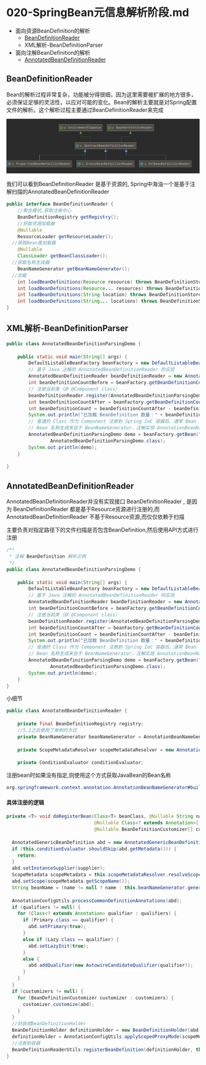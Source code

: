 # 020-SpringBean元信息解析阶段.md

- 面向资源BeanDefinition的解析
  - [BeanDefinitionReader](#BeanDefinitionReader)
  - XML解析-BeanDefinitionParser
- 面向注解BeanDefinition的解析
  - [AnnotatedBeanDefinitionReader](#AnnotatedBeanDefinitionReader)

## BeanDefinitionReader

Bean的解析过程非常复杂，功能被分得很细，因为这里需要被扩展的地方很多，必须保证足够的灵活性，以应对可能的变化。Bean的解析主要就是对Spring配置文件的解析。这个解析过程主要通过BeanDefinitionReader来完成

![image-20201116210623468](../../assets/image-20201116210623468.png)

我们可以看到BeanDefinitionReader 是基于资源的, Spring中海油一个是基于注解扫描的AnnotatedBeanDefinitionReader

```java
public interface BeanDefinitionReader {
	//聚合模式,获取注册中心
	BeanDefinitionRegistry getRegistry();
	//获取资源加载器
	@Nullable
	ResourceLoader getResourceLoader();
  //获取Bean类加载器
	@Nullable
	ClassLoader getBeanClassLoader();
  //获取名称生成器
	BeanNameGenerator getBeanNameGenerator();
  //加载
	int loadBeanDefinitions(Resource resource) throws BeanDefinitionStoreException;
	int loadBeanDefinitions(Resource... resources) throws BeanDefinitionStoreException;
	int loadBeanDefinitions(String location) throws BeanDefinitionStoreException;
	int loadBeanDefinitions(String... locations) throws BeanDefinitionStoreException;
}
```

## XML解析-BeanDefinitionParser

```java
public class AnnotatedBeanDefinitionParsingDemo {

    public static void main(String[] args) {
        DefaultListableBeanFactory beanFactory = new DefaultListableBeanFactory();
        // 基于 Java 注解的 AnnotatedBeanDefinitionReader 的实现
        AnnotatedBeanDefinitionReader beanDefinitionReader = new AnnotatedBeanDefinitionReader(beanFactory);
        int beanDefinitionCountBefore = beanFactory.getBeanDefinitionCount();
        // 注册当前类（非 @Component class）
        beanDefinitionReader.register(AnnotatedBeanDefinitionParsingDemo.class);
        int beanDefinitionCountAfter = beanFactory.getBeanDefinitionCount();
        int beanDefinitionCount = beanDefinitionCountAfter - beanDefinitionCountBefore;
        System.out.println("已加载 BeanDefinition 数量：" + beanDefinitionCount);
        // 普通的 Class 作为 Component 注册到 Spring IoC 容器后，通常 Bean 名称为 annotatedBeanDefinitionParsingDemo
        // Bean 名称生成来自于 BeanNameGenerator，注解实现 AnnotationBeanNameGenerator
        AnnotatedBeanDefinitionParsingDemo demo = beanFactory.getBean("annotatedBeanDefinitionParsingDemo",
                AnnotatedBeanDefinitionParsingDemo.class);
        System.out.println(demo);
    }

}
```

## AnnotatedBeanDefinitionReader

AnnotatedBeanDefinitionReader并没有实现接口 BeanDefinitionReader , 是因为 BeanDefinitionReader 都是基于Resource资源进行注册的,而AnnotatedBeanDefinitionReader 不基于Resource资源,而仅仅依赖于扫描

主要负责对指定路径下的文件扫描是否包含BeanDefinition,然后使用API方式进行注册

```java
/**
 * 注解 BeanDefinition 解析示例
 */
public class AnnotatedBeanDefinitionParsingDemo {

    public static void main(String[] args) {
        DefaultListableBeanFactory beanFactory = new DefaultListableBeanFactory();
        // 基于 Java 注解的 AnnotatedBeanDefinitionReader 的实现
        AnnotatedBeanDefinitionReader beanDefinitionReader = new AnnotatedBeanDefinitionReader(beanFactory);
        int beanDefinitionCountBefore = beanFactory.getBeanDefinitionCount();
        // 注册当前类（非 @Component class）
        beanDefinitionReader.register(AnnotatedBeanDefinitionParsingDemo.class);
        int beanDefinitionCountAfter = beanFactory.getBeanDefinitionCount();
        int beanDefinitionCount = beanDefinitionCountAfter - beanDefinitionCountBefore;
        System.out.println("已加载 BeanDefinition 数量：" + beanDefinitionCount);
        // 普通的 Class 作为 Component 注册到 Spring IoC 容器后，通常 Bean 名称为 annotatedBeanDefinitionParsingDemo
        // Bean 名称生成来自于 BeanNameGenerator，注解实现 AnnotationBeanNameGenerator
        AnnotatedBeanDefinitionParsingDemo demo = beanFactory.getBean("annotatedBeanDefinitionParsingDemo",
                AnnotatedBeanDefinitionParsingDemo.class);
        System.out.println(demo);
    }
}

```

小细节

```java
public class AnnotatedBeanDefinitionReader {

	private final BeanDefinitionRegistry registry;
	//5.2之后使用了单例的方式
	private BeanNameGenerator beanNameGenerator = AnnotationBeanNameGenerator.INSTANCE;

	private ScopeMetadataResolver scopeMetadataResolver = new AnnotationScopeMetadataResolver();

	private ConditionEvaluator conditionEvaluator;

```

注册bean时如果没有指定,则使用这个方式获取JavaBean的Bean名称

```java
org.springframework.context.annotation.AnnotationBeanNameGenerator#buildDefaultBeanName(BeanDefinition)
```

#### 具体注册的逻辑

```java
private <T> void doRegisterBean(Class<T> beanClass, @Nullable String name,
                                @Nullable Class<? extends Annotation>[] qualifiers, @Nullable Supplier<T> supplier,
                                @Nullable BeanDefinitionCustomizer[] customizers) {

  AnnotatedGenericBeanDefinition abd = new AnnotatedGenericBeanDefinition(beanClass);
  if (this.conditionEvaluator.shouldSkip(abd.getMetadata())) {
    return;
  }
  abd.setInstanceSupplier(supplier);
  ScopeMetadata scopeMetadata = this.scopeMetadataResolver.resolveScopeMetadata(abd);
  abd.setScope(scopeMetadata.getScopeName());
  String beanName = (name != null ? name : this.beanNameGenerator.generateBeanName(abd, this.registry));

  AnnotationConfigUtils.processCommonDefinitionAnnotations(abd);
  if (qualifiers != null) {
    for (Class<? extends Annotation> qualifier : qualifiers) {
      if (Primary.class == qualifier) {
        abd.setPrimary(true);
      }
      else if (Lazy.class == qualifier) {
        abd.setLazyInit(true);
      }
      else {
        abd.addQualifier(new AutowireCandidateQualifier(qualifier));
      }
    }
  }
  if (customizers != null) {
    for (BeanDefinitionCustomizer customizer : customizers) {
      customizer.customize(abd);
    }
  }
  //封装成BeanDefinitionHolder
  BeanDefinitionHolder definitionHolder = new BeanDefinitionHolder(abd, beanName);
  definitionHolder = AnnotationConfigUtils.applyScopedProxyMode(scopeMetadata, definitionHolder, this.registry);
  //注册到容器
  BeanDefinitionReaderUtils.registerBeanDefinition(definitionHolder, this.registry);
}

```



